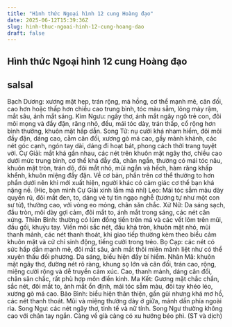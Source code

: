 ```yaml
---
title: "Hình thức Ngoại hình 12 cung Hoàng đạo"
date: 2025-06-12T15:39:36Z
slug: hinh-thuc-ngoai-hinh-12-cung-hoang-dao
draft: false
---
```


## Hình thức Ngoại hình 12 cung Hoàng đạo

## salsal

Bạch Dương: xương mặt hẹp, trán rộng, má hồng, cơ thể mạnh mẽ, cân đối, cao hơn hoặc thấp hơn chiều cao trung bình, tóc màu sẫm, lông mày rậm, mắt sâu, ánh mắt sáng.
Kim Ngưu: ngây thơ, ánh mắt ngây ngô trẻ con, đôi môi mọng và đầy đặn, răng nhỏ, đều, mái tóc dày, trán thấp, cổ rộng hơn bình thường, khuôn mặt hấp dẫn.
Song Tử: nụ cười khá nham hiểm, đôi môi đầy đặn, dáng cao, cằm cân đối, xương gò má cao, gầy mảnh khảnh, các nét góc cạnh, ngón tay dài, dáng đi hoạt bát, phong cách thời trang tuyệt vời.
Cự Giải: mắt khá gần nhau, các nét trên khuôn mặt ngây thơ, chiều cao dưới mức trung bình, cơ thể khá đẫy đà, chân ngắn, thường có mái tóc nâu, khuôn mặt tròn, trán dô, đôi mắt nhỏ, mũi ngắn và hếch, hàm răng khấp khểnh, khuôn miệng đầy đặn. Về cơ bản, phần trên cơ thể thường to hơn phần dưới nên khi mới xuất hiện, người khác có cảm giác cơ thể bạn khá nặng nề. (Hic, bạn mình Cự Giải xinh lắm mà nhỉ)
Leo: Mái tóc sẫm màu dày quyến rũ, đôi mắt đen, to, dáng vẻ tự tin ngạo nghễ (tương tự như một con sư tử), thường cao, với vòng eo mỏng, chân săn chắc.
Xử Nữ: Da sáng sạch, đầu tròn, môi dày gợi cảm, đôi mắt to, ánh mắt trong sáng, các nét cân xứng.
Thiên Bình: thường có lúm đồng tiền trên má và các vết lõm trên mũi, đầu gối, khuỷu tay. Viền môi sắc nét, đầu khá tròn, khuôn mặt nhỏ, mũi thanh mảnh, các nét thanh thoát, khi giao tiếp thường kèm theo biểu cảm khuôn mặt và cử chỉ sinh động, tiếng cười trong trẻo.
Bọ Cạp: các nét có sức hấp dẫn mạnh mẽ, đôi mắt sâu, ánh mắt thôi miên mãnh liệt như có thể xuyên thấu đối phương. Da sáng, biểu hiện đầy bí hiểm.
Nhân Mã: khuôn mặt ngây thơ, đường nét rõ ràng, khung sọ lớn và cân đối, trán cao, rộng, miệng cười rộng và dễ truyền cảm xúc. Cao, thanh mảnh, dáng cân đối, chân săn chắc, rất phù hợp môn điền kinh.
Ma Kết: Gương mặt chắc chắn, sắc nét, đôi mắt to, ánh mắt ổn định, mái tóc sẫm màu, đôi tay khéo léo, xương gò má cao.
Bảo Bình: biểu hiện thân thiện, gần gũi nhưng khá mơ hồ, các nét thanh thoát. Mũi và miệng thường dày ở giữa, mảnh dần phía ngoài rìa.
Song Ngư: các nét ngây thơ, tinh tế và nữ tính. Song Ngư thường không cao với chân tay ngắn. Càng về già càng có xu hướng béo phì.
(ST và dịch)